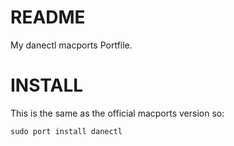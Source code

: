 # README

My danectl macports Portfile.

# INSTALL

This is the same as the official macports version so:

    sudo port install danectl

